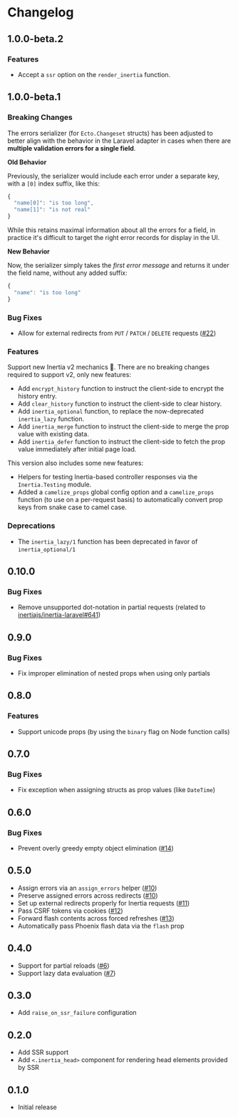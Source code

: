 # Changelog

## 1.0.0-beta.2

### Features

- Accept a `ssr` option on the `render_inertia` function.

## 1.0.0-beta.1

### Breaking Changes

The errors serializer (for `Ecto.Changeset` structs) has been adjusted to better align with the behavior in the Laravel adapter in cases when there are **multiple validation errors for a single field**.

**Old Behavior**

Previously, the serializer would include each error under a separate key, with a `[0]` index suffix, like this:

```javascript
{
  "name[0]": "is too long",
  "name[1]": "is not real"
}
```

While this retains maximal information about all the errors for a field, in practice it's difficult to target the right error records for display in the UI.

**New Behavior**

Now, the serializer simply takes the _first error message_ and returns it under the field name, without any added suffix:

```javascript
{
  "name": "is too long"
}
```

### Bug Fixes

- Allow for external redirects from `PUT` / `PATCH` / `DELETE` requests ([#22](https://github.com/inertiajs/inertia-phoenix/pull/22))

### Features

Support new Inertia v2 mechanics 🎉. There are no breaking changes required to support v2, only new features:

- Add `encrypt_history` function to instruct the client-side to encrypt the history entry.
- Add `clear_history` function to instruct the client-side to clear history.
- Add `inertia_optional` function, to replace the now-deprecated `inertia_lazy` function.
- Add `inertia_merge` function to instruct the client-side to merge the prop value with existing data.
- Add `inertia_defer` function to instruct the client-side to fetch the prop value immediately after initial page load.

This version also includes some new features:

- Helpers for testing Inertia-based controller responses via the `Inertia.Testing` module.
- Added a `camelize_props` global config option and a `camelize_props` function (to use on a per-request basis) to automatically convert prop keys from snake case to camel case.

### Deprecations

- The `inertia_lazy/1` function has been deprecated in favor of `inertia_optional/1`

## 0.10.0

### Bug Fixes

- Remove unsupported dot-notation in partial requests (related to [inertiajs/inertia-laravel#641](https://github.com/inertiajs/inertia-laravel/pull/641))

## 0.9.0

### Bug Fixes

- Fix improper elimination of nested props when using only partials

## 0.8.0

### Features

- Support unicode props (by using the `binary` flag on Node function calls)

## 0.7.0

### Bug Fixes

- Fix exception when assigning structs as prop values (like `DateTime`)

## 0.6.0

### Bug Fixes

- Prevent overly greedy empty object elimination ([#14](https://github.com/inertiajs/inertia-phoenix/pull/14))

## 0.5.0

- Assign errors via an `assign_errors` helper ([#10](https://github.com/inertiajs/inertia-phoenix/issues/10))
- Preserve assigned errors across redirects ([#10](https://github.com/inertiajs/inertia-phoenix/issues/10))
- Set up external redirects properly for Inertia requests ([#11](https://github.com/inertiajs/inertia-phoenix/issues/11))
- Pass CSRF tokens via cookies ([#12](https://github.com/inertiajs/inertia-phoenix/issues/12)) 
- Forward flash contents across forced refreshes ([#13](https://github.com/inertiajs/inertia-phoenix/issues/13))
- Automatically pass Phoenix flash data via the `flash` prop

## 0.4.0

- Support for partial reloads ([#6](https://github.com/inertiajs/inertia-phoenix/issues/6))
- Support lazy data evaluation ([#7](https://github.com/inertiajs/inertia-phoenix/issues/7))

## 0.3.0

- Add `raise_on_ssr_failure` configuration

## 0.2.0

- Add SSR support
- Add `<.inertia_head>` component for rendering head elements provided by SSR

## 0.1.0

- Initial release

